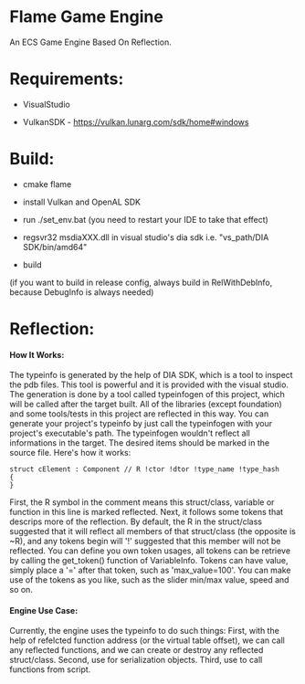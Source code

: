 # Flame Game Engine
An ECS Game Engine Based On Reflection.

# Requirements:

- VisualStudio

- VulkanSDK     - https://vulkan.lunarg.com/sdk/home#windows

# Build:

- cmake flame

- install Vulkan and OpenAL SDK

- run ./set_env.bat (you need to restart your IDE to take that effect)

- regsvr32 msdiaXXX.dll in visual studio's dia sdk i.e. "vs_path/DIA SDK/bin/amd64"

- build

(if you want to build in release config, always build in RelWithDebInfo, because DebugInfo is always needed)

# Reflection:

#### How It Works:
The typeinfo is generated by the help of DIA SDK, which is a tool to inspect the pdb files. This tool is powerful and it is provided with the visual studio. The generation is done by a tool called typeinfogen of this project, which will be called after the target built. All of the libraries (except foundation) and some tools/tests in this project are reflected in this way. You can generate your project's typeinfo by just call the typeinfogen with your project's executable's path.
The typeinfogen wouldn't reflect all informations in the target. The desired items should be marked in the source file. Here's how it works:

    struct cElement : Component // R !ctor !dtor !type_name !type_hash
    {
    }
    
First, the R symbol in the comment means this struct/class, variable or function in this line is marked reflected. Next, it follows some tokens that descrips more of the reflection. By default, the R in the struct/class suggested that it will reflect all members of that struct/class (the opposite is ~R), and any tokens begin will '!' suggested that this member will not be reflected. You can define you own token usages, all tokens can be retrieve by calling the get_token() function of VariableInfo. Tokens can have value, simply place a '=' after that token, such as 'max_value=100'. You can make use of the tokens as you like, such as the slider min/max value, speed and so on.
#### Engine Use Case:
Currently, the engine uses the typeinfo to do such things:
First, with the help of refelcted function address (or the virtual table offset), we can call any reflected functions, and we can create or destroy any reflected struct/class.
Second, use for serialization objects.
Third, use to call functions from script.
